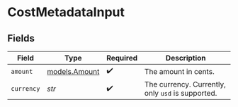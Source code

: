 # CostMetadataInput


## Fields

| Field                                             | Type                                              | Required                                          | Description                                       |
| ------------------------------------------------- | ------------------------------------------------- | ------------------------------------------------- | ------------------------------------------------- |
| `amount`                                          | [models.Amount](../models/amount.md)              | :heavy_check_mark:                                | The amount in cents.                              |
| `currency`                                        | *str*                                             | :heavy_check_mark:                                | The currency. Currently, only `usd` is supported. |